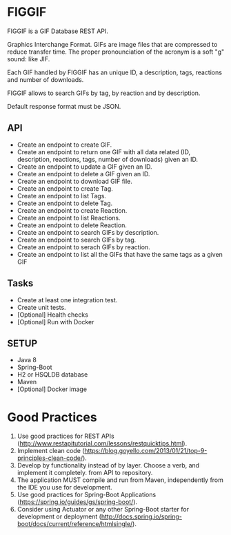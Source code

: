 # FIGGIF

FIGGIF is a GIF Database REST API.

Graphics Interchange Format. GIFs are image files that are compressed to reduce transfer time. The proper pronounciation of the acronym is a soft "g" sound: like JIF. 

Each GIF handled by FIGGIF has an unique ID, a description, tags, reactions and number of downloads.

FIGGIF allows to search GIFs by tag, by reaction and by description.

Default response format must be JSON.

## API

* Create an endpoint to create GIF.
* Create an endpoint to return one GIF with all data related (ID, description, reactions, tags, number of downloads) given an ID.
* Create an endpoint to update a GIF given an ID.
* Create an endpoint to delete a GIF given an ID.
* Create an endpoint to download GIF file.
* Create an endpoint to create Tag.
* Create an endpoint to list Tags.
* Create an endpoint to delete Tag.
* Create an endpoint to create Reaction.
* Create an endpoint to list Reactions.
* Create an endpoint to delete Reaction.
* Create an endpoint to search GIFs by description.
* Create an endpoint to search GIFs by tag.
* Create an endpoint to serach GIFs by reaction.
* Create an endpoint to list all the GIFs that have the same tags as a given GIF

## Tasks

* Create at least one integration test.
* Create unit tests.
* [Optional] Health checks
* [Optional] Run with Docker


## SETUP

* Java 8
* Spring-Boot
* H2 or HSQLDB database
* Maven
* [Optional] Docker image

# Good Practices

1. Use good practices for REST APIs (http://www.restapitutorial.com/lessons/restquicktips.html).
2. Implement clean code (https://blog.goyello.com/2013/01/21/top-9-principles-clean-code/).
3. Develop by functionality instead of by layer. Choose a verb, and implement it completely. from API to repository. 
4. The application MUST compile and run from Maven, independently from the IDE you use for development.
5. Use good practices for Spring-Boot Applications (https://spring.io/guides/gs/spring-boot/).
6. Consider using Actuator or any other Spring-Boot starter for development or deployment (http://docs.spring.io/spring-boot/docs/current/reference/htmlsingle/).
